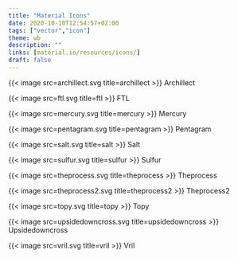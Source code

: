 ```yaml
---
title: "Material Icons"
date: 2020-10-10T12:54:57+02:00
tags: ["vector","icon"]
theme: wb
description: ""
links: [material.io/resources/icons/]
draft: false
---
```

{{< image src=archillect.svg title=archillect >}} Archillect

{{< image src=ftl.svg title=ftl >}} FTL

{{< image src=mercury.svg title=mercury >}} Mercury

{{< image src=pentagram.svg title=pentagram >}} Pentagram

{{< image src=salt.svg title=salt >}} Salt

{{< image src=sulfur.svg title=sulfur >}} Sulfur

{{< image src=theprocess.svg title=theprocess >}} Theprocess

{{< image src=theprocess2.svg title=theprocess2 >}} Theprocess2

{{< image src=topy.svg title=topy >}} Topy

{{< image src=upsidedowncross.svg title=upsidedowncross >}} Upsidedowncross

{{< image src=vril.svg title=vril >}} Vril
